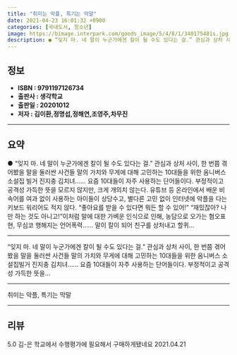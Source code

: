 ```yaml
---
title: "취미는 악플, 특기는 막말"
date: 2021-04-23 16:01:32 +0900
categories: [국내도서, 청소년]
image: https://bimage.interpark.com/goods_image/5/4/8/1/340175481s.jpg
description: ● “잊지 마. 네 말이 누군가에겐 칼이 될 수도 있다는 걸.” 관심과 상처 사이, 한 번쯤 겪어봤을 말을 둘러싼 사건들 말의 가치와 무게에 대해 고민하는 10대들을 위한 옴니버스 소설집 빌거 진지충 김치녀…… 요즘 10대들이 자주 사용하는 단어들이다. 부정적이고 공격성 가득한 뜻을
---
```


## **정보**

- **ISBN : 9791197126734**
- **출판사 : 생각학교**
- **출판일 : 20201012**
- **저자 : 김이환,정명섭,정해연,조영주,차무진**

------



## **요약**

●  “잊지 마. 네 말이 누군가에겐 칼이 될 수도 있다는 걸.” 관심과 상처 사이, 한 번쯤 겪어봤을 말을 둘러싼 사건들 말의 가치와 무게에 대해 고민하는 10대들을 위한 옴니버스 소설집 빌거 진지충 김치녀…… 요즘 10대들이 자주 사용하는 단어들이다. 부정적이고 공격성 가득한 뜻을 모르지 않지만, 크게 개의치 않는다. 유튜브 등 온라인에서 배운 비속어를 여과 없이 사용하는 아이들이 상당수고, 별다른 고민 없이 인터넷에 악플을 다는 키보드 워리어도 적지 않다. “좋아요를 받을 수 있다면 뭐든 할 수 있어!” “재밌잖아? 나만 하는 것도 아니고!”이처럼 말에 대한 가벼운 인식으로 인해, 농담으로 오가는 혐오표현, 무심코 행해지는 언어폭력…… 말이 칼이 되어 친구를 상처내고 할퀴...

------

“잊지 마. 네 말이 누군가에겐 칼이 될 수도 있다는 걸.”
관심과 상처 사이, 한 번쯤 겪어봤을 말을 둘러싼 사건들
말의 가치와 무게에 대해 고민하는 10대들을 위한 옴니버스 소설집빌거 진지충 김치녀…… 요즘 10대들이 자주 사용하는 단어들이다. 부정적이고 공격성 가득한 뜻을... 

------


취미는 악플, 특기는 막말 

------


## **리뷰** 

5.0 김-은 학교에서 수행평가에 필요해서 구매하게됐네요 2021.04.21 <br/>